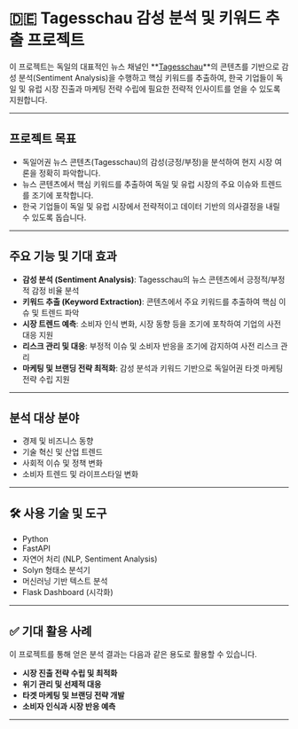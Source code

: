 # 🇩🇪 Tagesschau 감성 분석 및 키워드 추출 프로젝트

이 프로젝트는 독일의 대표적인 뉴스 채널인 **[Tagesschau](https://www.tagesschau.de)**의 콘텐츠를 기반으로 감성 분석(Sentiment Analysis)을 수행하고 핵심 키워드를 추출하여, 한국 기업들이 독일 및 유럽 시장 진출과 마케팅 전략 수립에 필요한 전략적 인사이트를 얻을 수 있도록 지원합니다.

---

## 프로젝트 목표

- 독일어권 뉴스 콘텐츠(Tagesschau)의 감성(긍정/부정)을 분석하여 현지 시장 여론을 정확히 파악합니다.
- 뉴스 콘텐츠에서 핵심 키워드를 추출하여 독일 및 유럽 시장의 주요 이슈와 트렌드를 조기에 포착합니다.
- 한국 기업들이 독일 및 유럽 시장에서 전략적이고 데이터 기반의 의사결정을 내릴 수 있도록 돕습니다.

---

## 주요 기능 및 기대 효과

- **감성 분석 (Sentiment Analysis)**: Tagesschau의 뉴스 콘텐츠에서 긍정적/부정적 감정 비율 분석
- **키워드 추출 (Keyword Extraction)**: 콘텐츠에서 주요 키워드를 추출하여 핵심 이슈 및 트렌드 파악
- **시장 트렌드 예측**: 소비자 인식 변화, 시장 동향 등을 조기에 포착하여 기업의 사전 대응 지원
- **리스크 관리 및 대응**: 부정적 이슈 및 소비자 반응을 조기에 감지하여 사전 리스크 관리
- **마케팅 및 브랜딩 전략 최적화**: 감성 분석과 키워드 기반으로 독일어권 타겟 마케팅 전략 수립 지원

---

## 분석 대상 분야

- 경제 및 비즈니스 동향
- 기술 혁신 및 산업 트렌드
- 사회적 이슈 및 정책 변화
- 소비자 트렌드 및 라이프스타일 변화

---

## 🛠️ 사용 기술 및 도구

- Python
- FastAPI
- 자연어 처리 (NLP, Sentiment Analysis)
- Solyn 형태소 분석기
- 머신러닝 기반 텍스트 분석
- Flask Dashboard (시각화)

---

## ✅ 기대 활용 사례

이 프로젝트를 통해 얻은 분석 결과는 다음과 같은 용도로 활용할 수 있습니다.

- **시장 진출 전략 수립 및 최적화**
- **위기 관리 및 선제적 대응**
- **타겟 마케팅 및 브랜딩 전략 개발**
- **소비자 인식과 시장 반응 예측**

---

